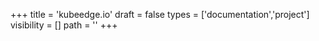 +++
title = 'kubeedge.io'
draft = false
types = ['documentation','project']
visibility = []
path = ''
+++

